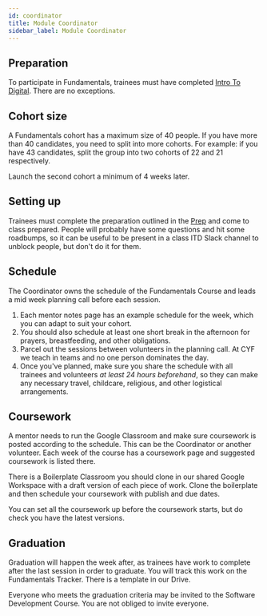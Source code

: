 ```yaml
---
id: coordinator
title: Module Coordinator
sidebar_label: Module Coordinator
---
```


## Preparation

To participate in Fundamentals, trainees must have completed [Intro To Digital](https://codeyourfuture.io/itc/). There are no exceptions.

## Cohort size

A Fundamentals cohort has a maximum size of 40 people. If you have more than 40 candidates, you need to split into more cohorts. For example: if you have 43 candidates, split the group into two cohorts of 22 and 21 respectively.

Launch the second cohort a minimum of 4 weeks later.

## Setting up

Trainees must complete the preparation outlined in the [Prep](./preparation/index.md) and come to class prepared. People will probably have some questions and hit some roadbumps, so it can be useful to be present in a class ITD Slack channel to unblock people, but don't do it for them.

## Schedule

The Coordinator owns the schedule of the Fundamentals Course and leads a mid week planning call before each session.

1. Each mentor notes page has an example schedule for the week, which you can adapt to suit your cohort.
2. You should also schedule at least one short break in the afternoon for prayers, breastfeeding, and other obligations.
3. Parcel out the sessions between volunteers in the planning call. At CYF we teach in teams and no one person dominates the day.
4. Once you've planned, make sure you share the schedule with all trainees and volunteers _at least 24 hours beforehand_, so they can make any necessary travel, childcare, religious, and other logistical arrangements.

## Coursework

A mentor needs to run the Google Classroom and make sure coursework is posted according to the schedule. This can be the Coordinator or another volunteer. Each week of the course has a coursework page and suggested coursework is listed there.

There is a Boilerplate Classroom you should clone in our shared Google Workspace with a draft version of each piece of work. Clone the boilerplate and then  schedule your coursework with publish and due dates.

You can set all the coursework up before the coursework starts, but do check you have the latest versions.

## Graduation

Graduation will happen the week after, as trainees have work to complete after the last session in order to graduate. You will track this work on the Fundamentals Tracker. There is a template in our Drive.

Everyone who meets the graduation criteria may be invited to the Software Development Course. You are not obliged to invite everyone.
